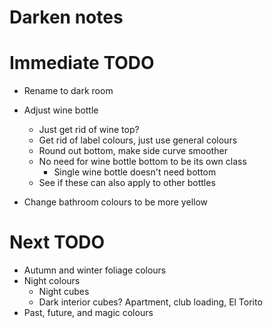 # Darken notes

# Immediate TODO
* Rename to dark room

* Adjust wine bottle
    * Just get rid of wine top?
    * Get rid of label colours, just use general colours
    * Round out bottom, make side curve smoother
    * No need for wine bottle bottom to be its own class
        * Single wine bottle doesn't need bottom
    * See if these can also apply to other bottles

* Change bathroom colours to be more yellow

# Next TODO
* Autumn and winter foliage colours
* Night colours
    * Night cubes
    * Dark interior cubes? Apartment, club loading, El Torito
* Past, future, and magic colours
